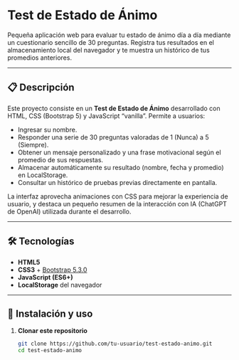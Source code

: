 # Test de Estado de Ánimo

Pequeña aplicación web para evaluar tu estado de ánimo día a día mediante un cuestionario sencillo de 30 preguntas. Registra tus resultados en el almacenamiento local del navegador y te muestra un histórico de tus promedios anteriores.

---

## 📋 Descripción

Este proyecto consiste en un **Test de Estado de Ánimo** desarrollado con HTML, CSS (Bootstrap 5) y JavaScript “vanilla”. Permite a usuarios:

- Ingresar su nombre.
- Responder una serie de 30 preguntas valoradas de 1 (Nunca) a 5 (Siempre).
- Obtener un mensaje personalizado y una frase motivacional según el promedio de sus respuestas.
- Almacenar automáticamente su resultado (nombre, fecha y promedio) en LocalStorage.
- Consultar un histórico de pruebas previas directamente en pantalla.

La interfaz aprovecha animaciones con CSS para mejorar la experiencia de usuario, y destaca un pequeño resumen de la interacción con IA (ChatGPT de OpenAI) utilizada durante el desarrollo.

---

## 🛠 Tecnologías

- **HTML5**  
- **CSS3** + [Bootstrap 5.3.0](https://getbootstrap.com/)  
- **JavaScript (ES6+)**  
- **LocalStorage** del navegador  

---

## 🚀 Instalación y uso

1. **Clonar este repositorio**  
   ```bash
   git clone https://github.com/tu-usuario/test-estado-animo.git
   cd test-estado-animo
